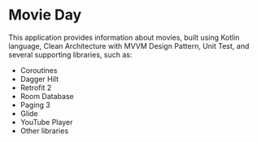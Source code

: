 # Movie Day

This application provides information about movies, built using Kotlin language, Clean Architecture with MVVM Design Pattern, Unit Test, and several supporting libraries, such as:

- Coroutines
- Dagger Hilt
- Retrofit 2
- Room Database
- Paging 3
- Glide
- YouTube Player
- Other libraries
